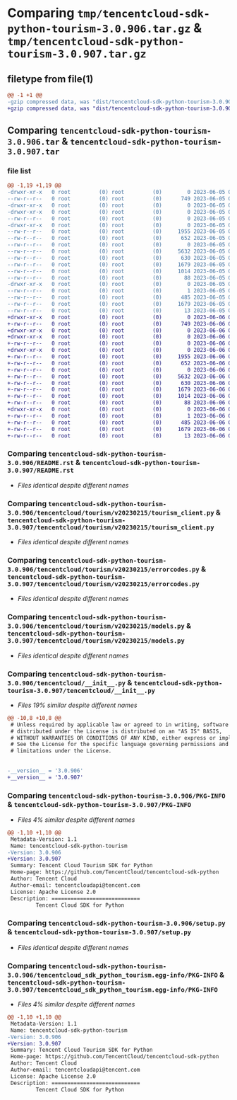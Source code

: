 # Comparing `tmp/tencentcloud-sdk-python-tourism-3.0.906.tar.gz` & `tmp/tencentcloud-sdk-python-tourism-3.0.907.tar.gz`

## filetype from file(1)

```diff
@@ -1 +1 @@
-gzip compressed data, was "dist/tencentcloud-sdk-python-tourism-3.0.906.tar", last modified: Mon Jun  5 00:45:15 2023, max compression
+gzip compressed data, was "dist/tencentcloud-sdk-python-tourism-3.0.907.tar", last modified: Tue Jun  6 02:37:59 2023, max compression
```

## Comparing `tencentcloud-sdk-python-tourism-3.0.906.tar` & `tencentcloud-sdk-python-tourism-3.0.907.tar`

### file list

```diff
@@ -1,19 +1,19 @@
-drwxr-xr-x   0 root         (0) root         (0)        0 2023-06-05 00:45:15.000000 tencentcloud-sdk-python-tourism-3.0.906/
--rw-r--r--   0 root         (0) root         (0)      749 2023-06-05 00:45:14.000000 tencentcloud-sdk-python-tourism-3.0.906/README.rst
-drwxr-xr-x   0 root         (0) root         (0)        0 2023-06-05 00:45:15.000000 tencentcloud-sdk-python-tourism-3.0.906/tencentcloud/
-drwxr-xr-x   0 root         (0) root         (0)        0 2023-06-05 00:45:15.000000 tencentcloud-sdk-python-tourism-3.0.906/tencentcloud/tourism/
--rw-r--r--   0 root         (0) root         (0)        0 2023-06-05 00:45:14.000000 tencentcloud-sdk-python-tourism-3.0.906/tencentcloud/tourism/__init__.py
-drwxr-xr-x   0 root         (0) root         (0)        0 2023-06-05 00:45:15.000000 tencentcloud-sdk-python-tourism-3.0.906/tencentcloud/tourism/v20230215/
--rw-r--r--   0 root         (0) root         (0)     1955 2023-06-05 00:45:14.000000 tencentcloud-sdk-python-tourism-3.0.906/tencentcloud/tourism/v20230215/tourism_client.py
--rw-r--r--   0 root         (0) root         (0)      652 2023-06-05 00:45:14.000000 tencentcloud-sdk-python-tourism-3.0.906/tencentcloud/tourism/v20230215/errorcodes.py
--rw-r--r--   0 root         (0) root         (0)        0 2023-06-05 00:45:14.000000 tencentcloud-sdk-python-tourism-3.0.906/tencentcloud/tourism/v20230215/__init__.py
--rw-r--r--   0 root         (0) root         (0)     5632 2023-06-05 00:45:14.000000 tencentcloud-sdk-python-tourism-3.0.906/tencentcloud/tourism/v20230215/models.py
--rw-r--r--   0 root         (0) root         (0)      630 2023-06-05 00:45:14.000000 tencentcloud-sdk-python-tourism-3.0.906/tencentcloud/__init__.py
--rw-r--r--   0 root         (0) root         (0)     1679 2023-06-05 00:45:15.000000 tencentcloud-sdk-python-tourism-3.0.906/PKG-INFO
--rw-r--r--   0 root         (0) root         (0)     1014 2023-06-05 00:45:14.000000 tencentcloud-sdk-python-tourism-3.0.906/setup.py
--rw-r--r--   0 root         (0) root         (0)       88 2023-06-05 00:45:15.000000 tencentcloud-sdk-python-tourism-3.0.906/setup.cfg
-drwxr-xr-x   0 root         (0) root         (0)        0 2023-06-05 00:45:15.000000 tencentcloud-sdk-python-tourism-3.0.906/tencentcloud_sdk_python_tourism.egg-info/
--rw-r--r--   0 root         (0) root         (0)        1 2023-06-05 00:45:15.000000 tencentcloud-sdk-python-tourism-3.0.906/tencentcloud_sdk_python_tourism.egg-info/dependency_links.txt
--rw-r--r--   0 root         (0) root         (0)      485 2023-06-05 00:45:15.000000 tencentcloud-sdk-python-tourism-3.0.906/tencentcloud_sdk_python_tourism.egg-info/SOURCES.txt
--rw-r--r--   0 root         (0) root         (0)     1679 2023-06-05 00:45:15.000000 tencentcloud-sdk-python-tourism-3.0.906/tencentcloud_sdk_python_tourism.egg-info/PKG-INFO
--rw-r--r--   0 root         (0) root         (0)       13 2023-06-05 00:45:15.000000 tencentcloud-sdk-python-tourism-3.0.906/tencentcloud_sdk_python_tourism.egg-info/top_level.txt
+drwxr-xr-x   0 root         (0) root         (0)        0 2023-06-06 02:37:59.000000 tencentcloud-sdk-python-tourism-3.0.907/
+-rw-r--r--   0 root         (0) root         (0)      749 2023-06-06 02:37:59.000000 tencentcloud-sdk-python-tourism-3.0.907/README.rst
+drwxr-xr-x   0 root         (0) root         (0)        0 2023-06-06 02:37:59.000000 tencentcloud-sdk-python-tourism-3.0.907/tencentcloud/
+drwxr-xr-x   0 root         (0) root         (0)        0 2023-06-06 02:37:59.000000 tencentcloud-sdk-python-tourism-3.0.907/tencentcloud/tourism/
+-rw-r--r--   0 root         (0) root         (0)        0 2023-06-06 02:37:59.000000 tencentcloud-sdk-python-tourism-3.0.907/tencentcloud/tourism/__init__.py
+drwxr-xr-x   0 root         (0) root         (0)        0 2023-06-06 02:37:59.000000 tencentcloud-sdk-python-tourism-3.0.907/tencentcloud/tourism/v20230215/
+-rw-r--r--   0 root         (0) root         (0)     1955 2023-06-06 02:37:59.000000 tencentcloud-sdk-python-tourism-3.0.907/tencentcloud/tourism/v20230215/tourism_client.py
+-rw-r--r--   0 root         (0) root         (0)      652 2023-06-06 02:37:59.000000 tencentcloud-sdk-python-tourism-3.0.907/tencentcloud/tourism/v20230215/errorcodes.py
+-rw-r--r--   0 root         (0) root         (0)        0 2023-06-06 02:37:59.000000 tencentcloud-sdk-python-tourism-3.0.907/tencentcloud/tourism/v20230215/__init__.py
+-rw-r--r--   0 root         (0) root         (0)     5632 2023-06-06 02:37:59.000000 tencentcloud-sdk-python-tourism-3.0.907/tencentcloud/tourism/v20230215/models.py
+-rw-r--r--   0 root         (0) root         (0)      630 2023-06-06 02:37:59.000000 tencentcloud-sdk-python-tourism-3.0.907/tencentcloud/__init__.py
+-rw-r--r--   0 root         (0) root         (0)     1679 2023-06-06 02:37:59.000000 tencentcloud-sdk-python-tourism-3.0.907/PKG-INFO
+-rw-r--r--   0 root         (0) root         (0)     1014 2023-06-06 02:37:59.000000 tencentcloud-sdk-python-tourism-3.0.907/setup.py
+-rw-r--r--   0 root         (0) root         (0)       88 2023-06-06 02:37:59.000000 tencentcloud-sdk-python-tourism-3.0.907/setup.cfg
+drwxr-xr-x   0 root         (0) root         (0)        0 2023-06-06 02:37:59.000000 tencentcloud-sdk-python-tourism-3.0.907/tencentcloud_sdk_python_tourism.egg-info/
+-rw-r--r--   0 root         (0) root         (0)        1 2023-06-06 02:37:59.000000 tencentcloud-sdk-python-tourism-3.0.907/tencentcloud_sdk_python_tourism.egg-info/dependency_links.txt
+-rw-r--r--   0 root         (0) root         (0)      485 2023-06-06 02:37:59.000000 tencentcloud-sdk-python-tourism-3.0.907/tencentcloud_sdk_python_tourism.egg-info/SOURCES.txt
+-rw-r--r--   0 root         (0) root         (0)     1679 2023-06-06 02:37:59.000000 tencentcloud-sdk-python-tourism-3.0.907/tencentcloud_sdk_python_tourism.egg-info/PKG-INFO
+-rw-r--r--   0 root         (0) root         (0)       13 2023-06-06 02:37:59.000000 tencentcloud-sdk-python-tourism-3.0.907/tencentcloud_sdk_python_tourism.egg-info/top_level.txt
```

### Comparing `tencentcloud-sdk-python-tourism-3.0.906/README.rst` & `tencentcloud-sdk-python-tourism-3.0.907/README.rst`

 * *Files identical despite different names*

### Comparing `tencentcloud-sdk-python-tourism-3.0.906/tencentcloud/tourism/v20230215/tourism_client.py` & `tencentcloud-sdk-python-tourism-3.0.907/tencentcloud/tourism/v20230215/tourism_client.py`

 * *Files identical despite different names*

### Comparing `tencentcloud-sdk-python-tourism-3.0.906/tencentcloud/tourism/v20230215/errorcodes.py` & `tencentcloud-sdk-python-tourism-3.0.907/tencentcloud/tourism/v20230215/errorcodes.py`

 * *Files identical despite different names*

### Comparing `tencentcloud-sdk-python-tourism-3.0.906/tencentcloud/tourism/v20230215/models.py` & `tencentcloud-sdk-python-tourism-3.0.907/tencentcloud/tourism/v20230215/models.py`

 * *Files identical despite different names*

### Comparing `tencentcloud-sdk-python-tourism-3.0.906/tencentcloud/__init__.py` & `tencentcloud-sdk-python-tourism-3.0.907/tencentcloud/__init__.py`

 * *Files 19% similar despite different names*

```diff
@@ -10,8 +10,8 @@
 # Unless required by applicable law or agreed to in writing, software
 # distributed under the License is distributed on an "AS IS" BASIS,
 # WITHOUT WARRANTIES OR CONDITIONS OF ANY KIND, either express or implied.
 # See the License for the specific language governing permissions and
 # limitations under the License.
 
 
-__version__ = '3.0.906'
+__version__ = '3.0.907'
```

### Comparing `tencentcloud-sdk-python-tourism-3.0.906/PKG-INFO` & `tencentcloud-sdk-python-tourism-3.0.907/PKG-INFO`

 * *Files 4% similar despite different names*

```diff
@@ -1,10 +1,10 @@
 Metadata-Version: 1.1
 Name: tencentcloud-sdk-python-tourism
-Version: 3.0.906
+Version: 3.0.907
 Summary: Tencent Cloud Tourism SDK for Python
 Home-page: https://github.com/TencentCloud/tencentcloud-sdk-python
 Author: Tencent Cloud
 Author-email: tencentcloudapi@tencent.com
 License: Apache License 2.0
 Description: ============================
         Tencent Cloud SDK for Python
```

### Comparing `tencentcloud-sdk-python-tourism-3.0.906/setup.py` & `tencentcloud-sdk-python-tourism-3.0.907/setup.py`

 * *Files identical despite different names*

### Comparing `tencentcloud-sdk-python-tourism-3.0.906/tencentcloud_sdk_python_tourism.egg-info/PKG-INFO` & `tencentcloud-sdk-python-tourism-3.0.907/tencentcloud_sdk_python_tourism.egg-info/PKG-INFO`

 * *Files 4% similar despite different names*

```diff
@@ -1,10 +1,10 @@
 Metadata-Version: 1.1
 Name: tencentcloud-sdk-python-tourism
-Version: 3.0.906
+Version: 3.0.907
 Summary: Tencent Cloud Tourism SDK for Python
 Home-page: https://github.com/TencentCloud/tencentcloud-sdk-python
 Author: Tencent Cloud
 Author-email: tencentcloudapi@tencent.com
 License: Apache License 2.0
 Description: ============================
         Tencent Cloud SDK for Python
```

